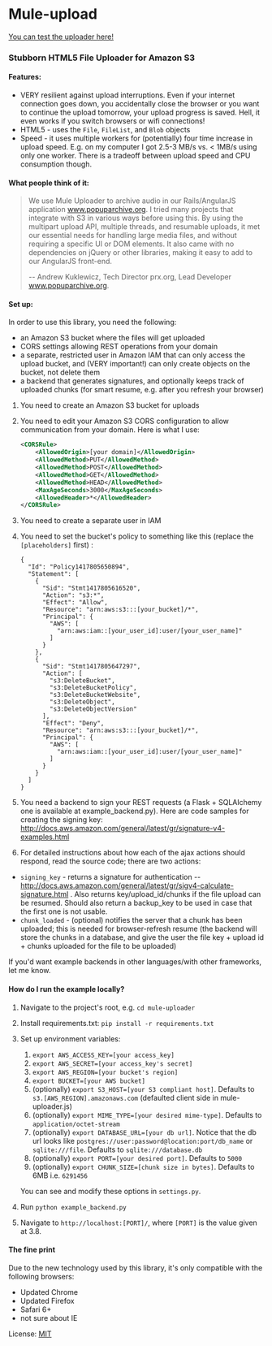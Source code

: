 Mule-upload
===========

[You can test the uploader here!](http://mule-uploader.com/)

### Stubborn HTML5 File Uploader for Amazon S3

#### Features:

* VERY resilient against upload interruptions. Even if your internet connection goes down, you accidentally close the browser or you want to continue the upload tomorrow, your upload progress is saved. Hell, it even works if you switch browsers or wifi connections!
* HTML5 - uses the `File`, `FileList`, and `Blob` objects
* Speed - it uses multiple workers for (potentially) four time increase in upload speed. E.g. on my computer I got 2.5-3 MB/s vs. < 1MB/s using only one worker. There is a tradeoff between upload speed and CPU consumption though.

#### What people think of it:

> We use Mule Uploader to archive audio in our Rails/AngularJS application www.popuparchive.org. I tried many projects that integrate with S3 in various ways before using this. By using the multipart upload API, multiple threads, and resumable uploads, it met our essential needs for handling large media files, and without requiring a specific UI or DOM elements.  It also came with no dependencies on jQuery or other libraries, making it easy to add to our AngularJS front-end.
>
> -- Andrew Kuklewicz, Tech Director prx.org, Lead Developer www.popuparchive.org.


#### Set up:

In order to use this library, you need the following:

* an Amazon S3 bucket where the files will get uploaded
* CORS settings allowing REST operations from your domain
* a separate, restricted user in Amazon IAM that can only access the upload bucket, and (VERY important!) can only create objects on the bucket, not delete them
* a backend that generates signatures, and optionally keeps track of uploaded chunks (for smart resume, e.g. after you refresh your browser)

1. You need to create an Amazon S3 bucket for uploads
2. You need to edit your Amazon S3 CORS configuration to allow communication from your domain. Here is what I use:

     ```xml
     <CORSRule>
         <AllowedOrigin>[your domain]</AllowedOrigin>
         <AllowedMethod>PUT</AllowedMethod>
         <AllowedMethod>POST</AllowedMethod>
         <AllowedMethod>GET</AllowedMethod>
         <AllowedMethod>HEAD</AllowedMethod>
         <MaxAgeSeconds>3000</MaxAgeSeconds>
         <AllowedHeader>*</AllowedHeader>
     </CORSRule>
     ```

3. You need to create a separate user in IAM

4. You need to set the bucket's policy to something like this (replace the `[placeholders]` first) :

     ```
     {
       "Id": "Policy1417805650894",
       "Statement": [
         {
           "Sid": "Stmt1417805616520",
           "Action": "s3:*",
           "Effect": "Allow",
           "Resource": "arn:aws:s3:::[your_bucket]/*",
           "Principal": {
             "AWS": [
               "arn:aws:iam::[your_user_id]:user/[your_user_name]"
             ]
           }
         },
         {
           "Sid": "Stmt1417805647297",
           "Action": [
             "s3:DeleteBucket",
             "s3:DeleteBucketPolicy",
             "s3:DeleteBucketWebsite",
             "s3:DeleteObject",
             "s3:DeleteObjectVersion"
           ],
           "Effect": "Deny",
           "Resource": "arn:aws:s3:::[your_bucket]/*",
           "Principal": {
             "AWS": [
               "arn:aws:iam::[your_user_id]:user/[your_user_name]"
             ]
           }
         }
       ]
     }
     ```

5. You need a backend to sign your REST requests (a Flask + SQLAlchemy one is available at example_backend.py).
Here are code samples for creating the signing key: http://docs.aws.amazon.com/general/latest/gr/signature-v4-examples.html

6. For detailed instructions about how each of the ajax actions should respond, read the source code; there are two actions:
  * `signing_key` - returns a signature for authentication -- http://docs.aws.amazon.com/general/latest/gr/sigv4-calculate-signature.html . Also returns key/upload\_id/chunks if the file upload can be resumed. Should also return a backup\_key to be used in case that the first one is not usable.
  * `chunk_loaded` - (optional) notifies the server that a chunk has been uploaded; this is needed for browser-refresh resume (the backend will store the chunks in a database, and give the user the file key + upload id + chunks uploaded for the file to be uploaded)


If you'd want example backends in other languages/with other frameworks, let me know.


#### How do I run the example locally?

1. Navigate to the project's root, e.g. `cd mule-uploader`
2. Install requirements.txt: `pip install -r requirements.txt`
3. Set up environment variables:
   1. `export AWS_ACCESS_KEY=[your access_key]`
   2. `export AWS_SECRET=[your access_key's secret]`
   3. `export AWS_REGION=[your bucket's region]`
   4. `export BUCKET=[your AWS bucket]`
   5. (optionally) `export S3_HOST=[your S3 compliant host]`. Defaults to `s3.[AWS_REGION].amazonaws.com` (defaulted client side in mule-uploader.js)
   6. (optionally) `export MIME_TYPE=[your desired mime-type]`. Defaults to `application/octet-stream`
   7. (optionally) `export DATABASE_URL=[your db url]`. Notice that the db url looks like `postgres://user:password@location:port/db_name` or `sqlite:///file`. Defaults to `sqlite:///database.db`
   8. (optionally) `export PORT=[your desired port]`. Defaults to `5000`
   9. (optionally) `export CHUNK_SIZE=[chunk size in bytes]`. Defaults to 6MB i.e. `6291456`

   You can see and modify these options in `settings.py`.

4. Run `python example_backend.py`
5. Navigate to `http://localhost:[PORT]/`, where `[PORT]` is the value given at 3.8.

#### The fine print

Due to the new technology used by this library, it's only compatible with the following browsers:

* Updated Chrome
* Updated Firefox
* Safari 6+
* not sure about IE

License: [MIT](https://opensource.org/licenses/MIT)

